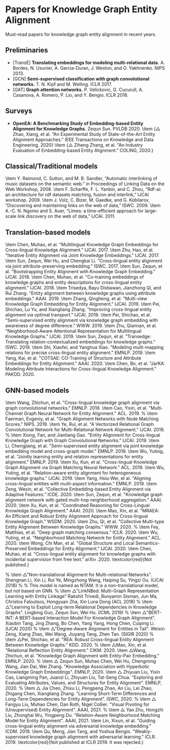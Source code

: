 # Papers for Knowledge Graph Entity Alignment
Must-read papers for knowledge graph entity alignment in recent years.

## Preliminaries

* [TransE] **Translating embeddings for modeling multi-relational data.** A. Bordes, N. Usunier, A. Garcia-Duran, J. Weston, and O. Yakhnenko. NIPS 2013.
* [GCN] **Semi-supervised classification with graph convolutional networks.** T. N. Kipf and M. Welling. ICLR 2017.
* [GAT] **Graph attention networks.** P. Velickovic, G. Cucurull, A. Casanova, A. Romero, P. Lio, and Y. Bengio. ICLR 2018.

## Surveys

* **OpenEA: A Benchmarking Study of Embedding-based Entity Alignment for Knowledge Graphs.** Zequn Sun. PVLDB 2020.
	    \item {$\bigtriangleup$ Zhao, Xiang, et al. "An Experimental Study of State-of-the-Art Entity Alignment Approaches." IEEE Transactions on Knowledge and Data Engineering, 2020}
	    \item {$\bigtriangleup$ Ziheng Zhang, et al. "An Industry Evaluation of Embedding-based Entity Alignment." COLING, 2020.}

## Classical/Traditional models

\item Y. Raimond, C. Sutton, and M. B. Sandler, “Automatic interlinking of music datasets on the semantic web.” in Proceedings of Linking Data on the Web Workshop, 2008.
		    \item F. Scharffe, F. L. Yanbin, and C. Zhou, “Rdf-ai: an architecture for rdf datasets matching, fusion and interlink,” IJCAI workshop. 2009.
		    \item J. Volz, C. Bizer, M. Gaedke, and G. Kobilarov, “Discovering and maintaining links on the web of data,” ISWC. 2009.
		    \item A.-C. N. Ngomo and S. Auer, “Limes: a time-efficient approach for large-scale link discovery on the web of data,” IJCAI. 2011.

## Translation-based models

\item Chen, Muhao, et al. "Multilingual Knowledge Graph Embeddings for Cross-lingual Knowledge Alignment." IJCAI. 2017.
			\item Zhu, Hao, et al. "Iterative Entity Alignment via Joint Knowledge Embeddings." IJCAI. 2017.
			\item Sun, Zequn, Wei Hu, and Chengkai Li. "Cross-lingual entity alignment via joint attribute-preserving embedding." ISWC. 2017.
			\item Sun, Zequn, et al. "Bootstrapping Entity Alignment with Knowledge Graph Embedding." IJCAI. 2018.
			\item Chen, Muhao, et al. "Co-training embeddings of knowledge graphs and entity descriptions for cross-lingual entity alignment." IJCAI. 2018.
			\item Trisedya, Bayu Distiawan, Jianzhong Qi, and Rui Zhang. "Entity alignment between knowledge graphs using attribute embeddings." AAAI. 2019.
			\item Zhang, Qingheng, et al. "Multi-view Knowledge Graph Embedding for Entity Alignment." IJCAI. 2019.
			\item Pei, Shichao, Lu Yu, and Xiangliang Zhang. "Improving cross-lingual entity alignment via optimal transport." IJCAI. 2019.
			\item Pei, Shichao, et al. "Semi-supervised entity alignment via knowledge graph embedding with awareness of degree difference." WWW. 2019.
			\item Zhu, Qiannan, et al. "Neighborhood-Aware Attentional Representation for Multilingual Knowledge Graphs." IJCAI. 2019.
			\item Sun, Zequn, et al. "Transedge: Translating relation-contextualized embeddings for knowledge graphs." ISWC. 2019.
			\item Shi, Xiaofei, and Yanghua Xiao. "Modeling multi-mapping relations for precise cross-lingual entity alignment." EMNLP. 2019.
			\item Yang, Kai, et al. "COTSAE: CO-Training of Structure and Attribute Embeddings for Entity Alignment." AAAI. 2020.
			\item Chen, Bo, et al. "JarKA: Modeling Attribute Interactions for Cross-lingual Knowledge Alignment." PAKDD. 2020.
      
## GNN-based models

\item Wang, Zhichun, et al. "Cross-lingual knowledge graph alignment via graph convolutional networks." EMNLP. 2018.
		    \item Cao, Yixin, et al. "Multi-Channel Graph Neural Network for Entity Alignment." ACL. 2019.
		  %  \item Faerman, Evgeniy, et al. "Graph Alignment Networks with Node Matching Scores." NIPS. 2019.
		    \item Ye, Rui, et al. "A Vectorized Relational Graph Convolutional Network for Multi-Relational Network Alignment." IJCAI. 2019.
		  %  \item Xiong, Fan, and Jianliang Gao. "Entity Alignment for Cross-lingual Knowledge Graph with Graph Convolutional Networks." IJCAI. 2019.
		    \item Li, Chengjiang, et al. "Semi-supervised entity alignment via joint knowledge embedding model and cross-graph model." EMNLP. 2019.
		    \item Wu, Yuting, et al. "Jointly learning entity and relation representations for entity alignment." EMNLP. 2019.
		    \item Xu, Kun, et al. "Cross-lingual Knowledge Graph Alignment via Graph Matching Neural Network." ACL. 2019.
	    	\item Wu, Yuting, et al. "Relation-aware entity alignment for heterogeneous knowledge graphs." IJCAI. 2019.
		    \item Yang, Hsiu-Wei, et al. "Aligning cross-lingual entities with multi-aspect information." EMNLP. 2019.
		    \item Zeng, Wexin, et al. "Collective Embedding-based Entity Alignment via Adaptive Features." ICDE. 2020.
		    \item Sun, Zequn, et al. "Knowledge graph alignment network with gated multi-hop neighborhood aggregation." AAAI. 2020.
		    \item Xu, Kun, et al. "Coordinated Reasoning for Cross-Lingual Knowledge Graph Alignment." AAAI. 2020.
		    \item Mao, Xin, et al. "MRAEA: An Efficient and Robust Entity Alignment Approach for Cross-lingual Knowledge Graph." WSDM. 2020.
		    \item Zhu, Qi, et al. "Collective Multi-type Entity Alignment Between Knowledge Graphs." WWW. 2020.
		  %  \item Fey, Matthias, et al. "Deep graph matching consensus." ICLR. 2020.
		    \item Wu, Yuting, et al. "Neighborhood Matching Network for Entity Alignment." ACL. 2020.
		    \item Wong, Chi Man, et al. "Global Structure and Local Semantics-Preserved Embeddings for Entity Alignment." IJCAI. 2020.
		    \item Chen, Muhao, et al. "Cross-lingual entity alignment for knowledge graphs with incidental supervision from free text." arXiv .2020. \textcolor{red}{Not published.}


% \item $\bigtriangleup$"Non-translational Alignment for Multi-relational Networks". Shengnan Li, Xin Li, Rui Ye, Mingzhong Wang, Haiping Su, Yingzi Ou. (IJCAI 2018)
        % % This model is named as NTAM. It is a non-translational model, but not based on GNN.
        % \item $\bigtriangleup$"LinkNBed: Multi-Graph Representation Learning with Entity Linkage" Rakshit Trivedi, Bunyamin Sisman, Jun Ma, Christos Faloutsos, Hongyuan Zha, Xin Luna Dong (ACL 2018)
        % \item $\bigtriangleup$"Learning to Exploit Long-term Relational Dependencies in Knowledge Graphs". Lingbing Guo, Zequn Sun, Wei Hu. (ICML 2019)
        % \item $\bigtriangleup$"BERT-INT: A BERT-based Interaction Model For Knowledge Graph Alignment". Xiaobin Tang, Jing Zhang, Bo Chen, Yang Yang, Hong Chen, Cuiping Li. (IJCAI 2020)
        % \item $\bigtriangleup$"Degree-Aware Alignment for Entities in Tail". Weixin Zeng, Xiang Zhao, Wei Wang, Jiuyang Tang, Zhen Tan. (SIGIR 2020)
        % \item $\bigtriangleup$Pei, Shichao, et al. "REA: Robust Cross-lingual Entity Alignment Between Knowledge Graphs." KDD. 2020.
% 		\item $\bigtriangleup$Mao, Xin, et al. "Relational Reflection Entity Alignment." CIKM. 2020.
		\item $\bigtriangleup$Wang, Zhichun, et al. "Knowledge Graph Alignment with Entity-Pair Embedding." EMNLP. 2020.
% 		\item $\bigtriangleup$ Zequn Sun, Muhao Chen, Wei Hu, Chengming Wang, Jian Dai, Wei Zhang. "Knowledge Association with Hyperbolic Knowledge Graph Embeddings". EMNLP, 2020.
		\item $\bigtriangleup$ Zhiyuan Liu, Yixin Cao, Liangming Pan, Juanzi Li, Zhiyuan Liu, Tat-Seng Chua. "Exploring and Evaluating Attributes, Values, and Structures for Entity Alignment". EMNLP, 2020.
% 		\item $\bigtriangleup$ Jia Chen, Zhixu Li, Pengpeng Zhao, An Liu, Lei Zhao, Zhigang Chen, Xiangliang Zhang. "Learning Short-Term Differences and Long-Term Dependencies for Entity Alignment". ISWC, 2020.
% 		\item $\bigtriangleup$ Fangyu Liu, Muhao Chen, Dan Roth, Nigel Collier. "Visual Pivoting for (Unsupervised) Entity Alignment". AAAI, 2021.
% 		\item $\bigtriangleup$ Yao Zhu, Hongzhi Liu, Zhonghai Wu, Yingpeng Du. "Relation-Aware Neighborhood Matching Model for Entity Alignment". AAAI, 2021.
\item Lin, Xixun, et al. "Guiding cross-lingual entity alignment via adversarial knowledge embedding." ICDM. 2019.
\item Qu, Meng, Jian Tang, and Yoshua Bengio. "Weakly-supervised knowledge graph alignment with adversarial learning." ICLR. 2019. \textcolor{red}{Not published at ICLR 2019. It was rejected.}
